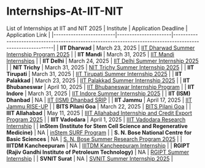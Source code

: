 # Internships-At-IIT-NIT
List of Internships at IIT and NIT 2025
| Institute              | Application Deadline | Application Link                                                                                          |
|-------------------------|----------------------|-----------------------------------------------------------------------------------------------------------|
| **IIT Dharwad**         | March 23, 2025                  | [IIT Dharwad Summer Internship Program 2025](https://www.iitdh.ac.in/summer-internship-program-2025)       |
| **IIT Mandi**           | March 31, 2025                    | [IIT Mandi Internships](https://www.iitmandi.ac.in/internships)                                           |
| **IIT Delhi**           | March 24, 2025                    | [IIT Delhi Summer Internship 2025](https://home.iitd.ac.in/show.php?id=629&in_sections=News)              |
| **NIT Trichy**          | March 31, 2025                    | [NIT Trichy Summer Internship 2025](https://www.nitt.edu/home/rc/internship/Summer-Internship-2025.pdf)   |
| **IIT Tirupati**        | March 31, 2025       | [IIT Tirupati Summer Internship 2025](https://files.iittp.ac.in/pdfs/announcements/2025/Summer_Internship_2025_Flyer.pdf) |
| **IIT Palakkad**        | March 23, 2025       | [IIT Palakkad Summer Internship 2025](https://sun.iitpkd.ac.in/)                                          |
| **IIT Bhubaneswar**     | April 10, 2025                   | [IIT Bhubaneswar Internship Program](https://www.iitbbs.ac.in/index.php/home/academics/internship-programme/) |
| **IIT Indore**          | March 31, 2025       | [IIT Indore Summer Internship 2025](https://www.iiti.ac.in/page/summer-internship-2025-for-ug-students)   |
| **IIT (ISM) Dhanbad**   | NA                   | [IIT (ISM) Dhanbad SRIP](https://people.iitism.ac.in/~research/SRIP.php)                                  |
| **IIT Jammu**           | April 17, 2025                   | [IIT Jammu RISE-UP](https://iitjammu.ac.in/post/rise-up)                                                  |
| **BITS Pilani Goa**           | March 22, 2025                   | [BITS Pilani Goa](https://www.bits-pilani.ac.in/goa/bgsrp/)    |
| **IIIT Allahabad**                                  | May 11, 2025         | [IIIT Allahabad Internship and Credit Export Program 2025](https://internship.iiita.ac.in/)               |
| **IIIT Vadodara**                                   | April 1, 2025        | [IIIT Vadodara Research Internship](https://iiitvadodara.ac.in/internship.php)                            |
| **inStem (Institute for Stem Cell Science and Regenerative Medicine)** | NA                   | [inStem SURF Program](https://surf.instem.res.in/)                                                        |
| **S. N. Bose National Centre for Basic Sciences**   | NA                   | [S. N. Bose Summer Research Program 2025](https://www.bose.res.in/linked-objects/posters/SRP-2025_Advertisement.pdf) |
| **IIITDM Kancheepuram**                             | NA                   | [IIITDM Kancheepuram Internship](https://www.iiitdm.ac.in/internship)                                     |
| **RGIPT (Rajiv Gandhi Institute of Petroleum Technology)** | NA                   | [RGIPT Summer Internship](https://www.rgipt.ac.in/en/article/summer-internship)                           |
| **SVNIT Surat**                                     | NA                   | [SVNIT Summer Internship 2025](https://www.svnit.ac.in/Data/Notice/2025/March/SVNIT%20Summer%20Internship%202025.pdf) |

